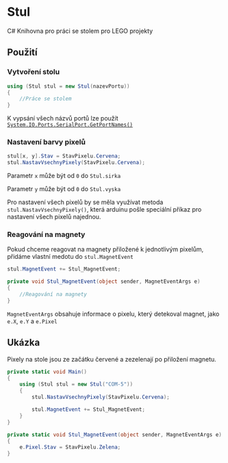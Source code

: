 # Stul
C# Knihovna pro práci se stolem pro LEGO projekty
## Použití
### Vytvoření stolu
```csharp
using (Stul stul = new Stul(nazevPortu))
{
    //Práce se stolem
}
```
K vypsání všech názvů portů lze použít [`System.IO.Ports.SerialPort.GetPortNames()`](https://docs.microsoft.com/cs-cz/dotnet/api/system.io.ports.serialport.getportnames?view=dotnet-plat-ext-6.0)
### Nastavení barvy pixelů
```csharp
stul[x, y].Stav = StavPixelu.Cervena;
stul.NastavVsechnyPixely(StavPixelu.Cervena);
```
Parametr `x` může být od `0` do `Stul.sirka`

Parametr `y` může být od `0` do `Stul.vyska`

Pro nastavení všech pixelů by se měla využívat metoda `stul.NastavVsechnyPixely()`, která arduinu pošle speciální příkaz pro nastavení všech pixelů najednou.
### Reagování na magnety
Pokud chceme reagovat na magnety přiložené k jednotlivým pixelům, přidáme vlastní medotu do `stul.MagnetEvent`
```csharp
stul.MagnetEvent += Stul_MagnetEvent;
```
```csharp
private void Stul_MagnetEvent(object sender, MagnetEventArgs e)
{
    //Reagování na magnety
}
```
`MagnetEventArgs` obsahuje informace o pixelu, který detekoval magnet, jako `e.X`, `e.Y` a `e.Pixel`
## Ukázka
Pixely na stole jsou ze začátku červené a zezelenají po přiložení magnetu.
```csharp
private static void Main()
{
    using (Stul stul = new Stul("COM-5"))
    {
        stul.NastavVsechnyPixely(StavPixelu.Cervena);

        stul.MagnetEvent += Stul_MagnetEvent;
    }
}

private static void Stul_MagnetEvent(object sender, MagnetEventArgs e)
{
    e.Pixel.Stav = StavPixelu.Zelena;
}
```
